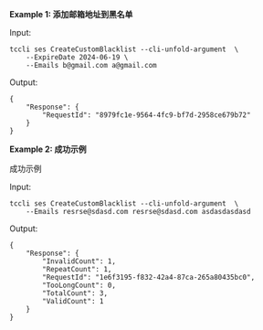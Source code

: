 **Example 1: 添加邮箱地址到黑名单**



Input: 

```
tccli ses CreateCustomBlacklist --cli-unfold-argument  \
    --ExpireDate 2024-06-19 \
    --Emails b@gmail.com a@gmail.com
```

Output: 
```
{
    "Response": {
        "RequestId": "8979fc1e-9564-4fc9-bf7d-2958ce679b72"
    }
}
```

**Example 2: 成功示例**

成功示例

Input: 

```
tccli ses CreateCustomBlacklist --cli-unfold-argument  \
    --Emails resrse@sdasd.com resrse@sdasd.com asdasdasdasd
```

Output: 
```
{
    "Response": {
        "InvalidCount": 1,
        "RepeatCount": 1,
        "RequestId": "1e6f3195-f832-42a4-87ca-265a80435bc0",
        "TooLongCount": 0,
        "TotalCount": 3,
        "ValidCount": 1
    }
}
```

